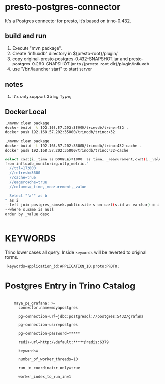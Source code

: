 # presto-postgres-connector

It's a Postgres connector for presto, it's based on trino-0.432.

## build and run 
1. Execute "mvn package".
2. Create "influxdb" directory in ${presto-root}/plugin/
3. copy original-presto-postgres-0.432-SNAPSHOT.jar and presto-postgres-0.280-SNAPSHOT.jar to /{presto-root-dir}/plugin/influxdb
4. use "/bin/launcher start" to start server

## notes
1. It's only support String Type;


## Docker Local

```bash
./mvnw clean package
docker build -t 192.168.57.202:35000/trinodb/trino:432 .
docker push 192.168.57.202:35000/trinodb/trino:432
```

```bash
./mvnw clean package
docker build -t 192.168.57.202:35000/trinodb/trino:432-cache .
docker push 192.168.57.202:35000/trinodb/trino:432-cache
```

```bash
select cast(i._time as DOUBLE)*1000  as time, _measurement,cast(i._value as DOUBLE) as _value
from influxdb_monitoring.otlp_metric."
  //ttl=172800
  //refresh=3600
  //cache=true
  //eagercache=true
  //columns=_time,_measurement,_value
        
  Select ""a"" as b
" as i
--left join postgres_simsek.public.site s on cast(s.id as varchar) = i.host 
--where s.name is null 
order by _value desc
 
```  

# KEYWORDS
Trino lower cases all query. Inside `keywords` will be reverted to original forms.
```
 keywords=application_id:APPLICATION_ID;proto:PROTO;
```



# Postgres Entry in Trino Catalog

```

    maya_pg_grafana: >-
      connector.name=mayapostgres
      
      pg-connection-url=jdbc:postgresql://postgres:5432/grafana

      pg-connection-user=postgres

      pg-connection-password=*****
  
      redis-url=http://default:*****@redis:6379
  
      keywords= 
  
      number_of_worker_threads=10
  
      run_in_coordinator_only=true
  
      worker_index_to_run_in=1
`````